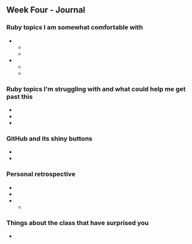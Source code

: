 ## Week Four - Journal

### Ruby topics I am somewhat comfortable with
*  
   *  
   *  
*  
   *  
   *  
  

### Ruby topics I'm struggling with and what could help me get past this
*  
*  
*  


### GitHub and its shiny buttons
*  
*   

### Personal retrospective
* 
*  
*  
  *  

### Things about the class that have surprised you
*  
